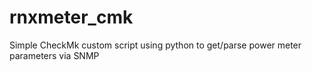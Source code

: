 # rnxmeter_cmk
Simple CheckMk custom script using python to get/parse power meter parameters via SNMP
